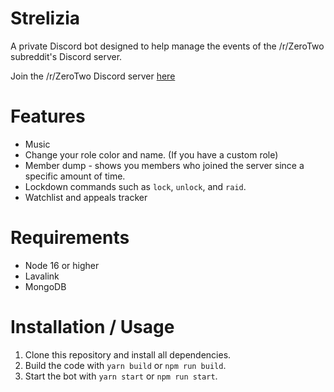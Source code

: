 # Strelizia

A private Discord bot designed to help manage the events of the /r/ZeroTwo subreddit's Discord server. 

Join the /r/ZeroTwo Discord server [here](https://discord.gg/zerotwo)

# Features
* Music
* Change your role color and name. (If you have a custom role)
* Member dump - shows you members who joined the server since a specific amount of time.
* Lockdown commands such as `lock`, `unlock`, and `raid`. 
* Watchlist and appeals tracker

# Requirements
* Node 16 or higher
* Lavalink
* MongoDB

# Installation / Usage
1. Clone this repository and install all dependencies.
2. Build the code with `yarn build` or `npm run build`.
3. Start the bot with `yarn start` or `npm run start`.